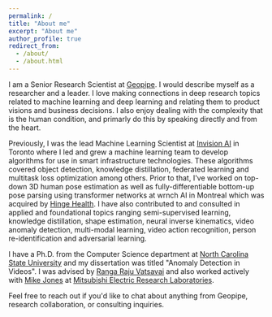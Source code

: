 ```yaml
---
permalink: /
title: "About me"
excerpt: "About me"
author_profile: true
redirect_from: 
  - /about/
  - /about.html
---
```


I am a Senior Research Scientist at [Geopipe](https://geopi.pe/#). I would describe myself as a researcher and a leader. I love making connections in deep research topics related to machine learning and deep learning and relating them to product visions and business decisions. I also enjoy dealing with the complexity that is the human condition, and primarly do this by speaking directly and from the heart.

Previously, I was the lead Machine Learning Scientist at [Invision AI](https://invision.ai/) in Toronto where I led and grew a machine learning team to develop algorithms for use in smart infrastructure technologies. These algorithms covered object detection, knowledge distillation, federated learning and multitask loss optimization among others. Prior to that, I've worked on top-down 3D human pose estimation as well as fully-differentiable bottom-up pose parsing using transformer networks at wrnch AI in Montreal which was acquired by [Hinge Health](https://www.hingehealth.com/). I have also contributed to and consulted in applied and foundational topics ranging semi-supervised learning, knowledge distillation, shape estimation, neural inverse kinematics, video anomaly detection, multi-modal learning, video action recognition, person re-identification and adversarial learning.

I have a Ph.D. from the Computer Science department at [North Carolina State University](https://www.ncsu.edu/) and my dissertation was titled "Anomaly Detection in Videos". I was advised by [Ranga Raju Vatsavai](https://rvatsavai.github.io/) and also worked actively with [Mike Jones](https://www.merl.com/people/mjones) at [Mitsubishi Electric Research Laboratories](https://merl.com/).

Feel free to reach out if you'd like to chat about anything from Geopipe, research collaboration, or consulting inquiries.
